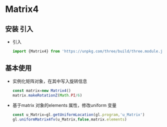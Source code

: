 # Matrix4

## 安装 引入

+ 引入

  ```js
  import {Matrix4} from 'https://unpkg.com/three/build/three.module.js';

  ```

## 基本使用

+ 实例化矩阵对象，在其中写入旋转信息

  ```js
  const matrix=new Matrix4()
  matrix.makeRotationZ(Math.PI/6)
  ```

+ 基于matrix 对象的elements 属性，修改uniform 变量

  ```js
  const u_Matrix=gl.getUniformLocation(gl.program,'u_Matrix')
  gl.uniformMatrix4fv(u_Matrix,false,matrix.elements)
  ```
